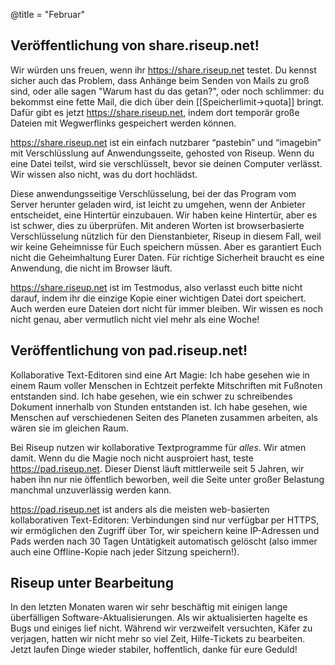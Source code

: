 @title = "Februar"

Veröffentlichung von share.riseup.net!
--------------------------------------

Wir würden uns freuen, wenn ihr https://share.riseup.net testet. Du kennst sicher auch das Problem, dass Anhänge beim Senden von Mails zu groß sind, oder alle sagen "Warum hast du das getan?", oder noch schlimmer: du bekommst eine fette Mail, die dich über dein [[Speicherlimit->quota]] bringt. Dafür gibt es jetzt https://share.riseup.net, indem dort temporär große Dateien mit Wegwerflinks gespeichert werden können.

https://share.riseup.net ist ein einfach nutzbarer “pastebin” und “imagebin” mit Verschlüsslung auf Anwendungsseite, gehosted von Riseup. Wenn du eine Datei teilst, wird sie verschlüsselt, bevor sie deinen Computer verlässt. Wir wissen also nicht, was du dort hochlädst.

Diese anwendungsseitige Verschlüsselung, bei der das Program vom Server herunter geladen wird, ist leicht zu umgehen, wenn der Anbieter entscheidet, eine Hintertür einzubauen. Wir haben keine Hintertür, aber es ist schwer, dies zu überprüfen. Mit anderen Worten ist browserbasierte Verschlüsselung nützlich für den Dienstanbieter, Riseup in diesem Fall, weil wir keine Geheimnisse für Euch speichern müssen. Aber es garantiert Euch nicht die Geheimhaltung Eurer Daten. Für richtige Sicherheit braucht es eine Anwendung, die nicht im Browser läuft.

https://share.riseup.net ist im Testmodus, also verlasst euch bitte nicht darauf, indem ihr die einzige Kopie einer wichtigen Datei dort speichert. Auch werden eure Dateien dort nicht für immer bleiben. Wir wissen es noch nicht genau, aber vermutlich nicht viel mehr als eine Woche!

Veröffentlichung von pad.riseup.net!
--------------------------------------

Kollaborative Text-Editoren sind eine Art Magie: Ich habe gesehen wie in einem Raum voller Menschen in Echtzeit perfekte Mitschriften mit Fußnoten entstanden sind. Ich habe gesehen, wie ein schwer zu schreibendes Dokument innerhalb von Stunden entstanden ist. Ich habe gesehen, wie Menschen auf verschiedenen Seiten des Planeten zusammen arbeiten, als wären sie im gleichen Raum.

Bei Riseup nutzen wir kollaborative Textprogramme für *alles*. Wir atmen damit. Wenn du die Magie noch nicht ausproiert hast, teste https://pad.riseup.net. Dieser Dienst läuft mittlerweile seit 5 Jahren, wir haben ihn nur nie öffentlich beworben, weil die Seite unter großer Belastung manchmal unzuverlässig werden kann.

https://pad.riseup.net ist anders als die meisten web-basierten kollaborativen Text-Editoren: Verbindungen sind nur verfügbar per HTTPS, wir ermöglichen den Zugriff über Tor, wir speichern keine IP-Adressen und Pads werden nach 30 Tagen Untätigkeit automatisch gelöscht (also immer auch eine Offline-Kopie nach jeder Sitzung speichern!).

Riseup unter Bearbeitung
--------------------------------------

In den letzten Monaten waren wir sehr beschäftig mit einigen lange überfälligen Software-Aktualisierungen. Als wir aktualisierten hagelte es Bugs und einiges lief nicht. Während wir verzweifelt versuchten, Käfer zu verjagen, hatten wir nicht mehr so viel Zeit, Hilfe-Tickets zu bearbeiten. Jetzt laufen Dinge wieder stabiler, hoffentlich, danke für eure Geduld!
